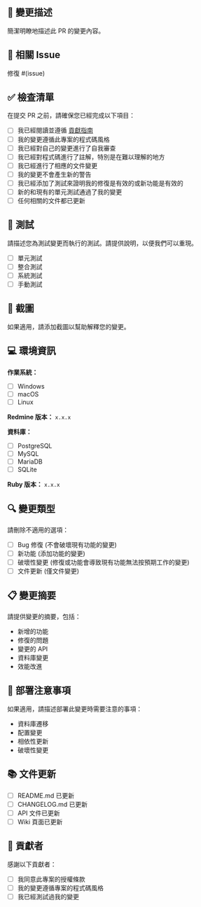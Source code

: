 ## 📝 變更描述

簡潔明瞭地描述此 PR 的變更內容。

## 🔗 相關 Issue

修復 #(issue)

## ✅ 檢查清單

在提交 PR 之前，請確保您已經完成以下項目：

- [ ] 我已經閱讀並遵循 [貢獻指南](CONTRIBUTING.md)
- [ ] 我的變更遵循此專案的程式碼風格
- [ ] 我已經對自己的變更進行了自我審查
- [ ] 我已經對程式碼進行了註解，特別是在難以理解的地方
- [ ] 我已經進行了相應的文件變更
- [ ] 我的變更不會產生新的警告
- [ ] 我已經添加了測試來證明我的修復是有效的或新功能是有效的
- [ ] 新的和現有的單元測試通過了我的變更
- [ ] 任何相關的文件都已更新

## 🧪 測試

請描述您為測試變更而執行的測試。請提供說明，以便我們可以重現。

- [ ] 單元測試
- [ ] 整合測試
- [ ] 系統測試
- [ ] 手動測試

## 📸 截圖

如果適用，請添加截圖以幫助解釋您的變更。

## 💻 環境資訊

**作業系統：**
- [ ] Windows
- [ ] macOS
- [ ] Linux

**Redmine 版本：** `x.x.x`

**資料庫：**
- [ ] PostgreSQL
- [ ] MySQL
- [ ] MariaDB
- [ ] SQLite

**Ruby 版本：** `x.x.x`

## 🔍 變更類型

請刪除不適用的選項：

- [ ] Bug 修復 (不會破壞現有功能的變更)
- [ ] 新功能 (添加功能的變更)
- [ ] 破壞性變更 (修復或功能會導致現有功能無法按預期工作的變更)
- [ ] 文件更新 (僅文件變更)

## 📋 變更摘要

請提供變更的摘要，包括：

- 新增的功能
- 修復的問題
- 變更的 API
- 資料庫變更
- 效能改進

## 🚀 部署注意事項

如果適用，請描述部署此變更時需要注意的事項：

- 資料庫遷移
- 配置變更
- 相依性更新
- 破壞性變更

## 📚 文件更新

- [ ] README.md 已更新
- [ ] CHANGELOG.md 已更新
- [ ] API 文件已更新
- [ ] Wiki 頁面已更新

## 🤝 貢獻者

感謝以下貢獻者：

- [ ] 我同意此專案的授權條款
- [ ] 我的變更遵循專案的程式碼風格
- [ ] 我已經測試過我的變更
